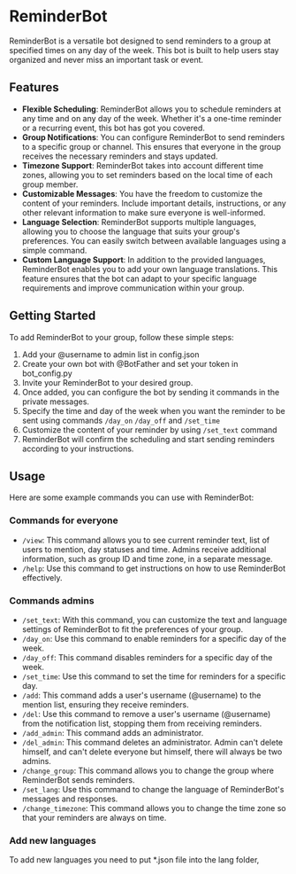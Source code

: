 # ReminderBot

ReminderBot is a versatile bot designed to send reminders to a group at specified times on any day of the week. This bot
is built to help users stay organized and never miss an important task or event.

## Features

- **Flexible Scheduling**: ReminderBot allows you to schedule reminders at any time and on any day of the week. Whether
  it's a one-time reminder or a recurring event, this bot has got you covered.
- **Group Notifications**: You can configure ReminderBot to send reminders to a specific group or channel. This ensures
  that everyone in the group receives the necessary reminders and stays updated.
- **Timezone Support**: ReminderBot takes into account different time zones, allowing you to set reminders based on the
  local time of each group member.
- **Customizable Messages**: You have the freedom to customize the content of your reminders. Include important details,
  instructions, or any other relevant information to make sure everyone is well-informed.
- **Language Selection**: ReminderBot supports multiple languages, allowing you to choose the language that suits your
  group's preferences. You can easily switch between available languages using a simple command.
- **Custom Language Support**: In addition to the provided languages, ReminderBot enables you to add your own language
  translations. This feature ensures that the bot can adapt to your specific language requirements and improve
  communication within your group.

## Getting Started

To add ReminderBot to your group, follow these simple steps:

1. Add your @username to admin list in config.json
2. Create your own bot with @BotFather and set your token in bot_config.py
3. Invite your ReminderBot to your desired group.
4. Once added, you can configure the bot by sending it commands in the private messages.
5. Specify the time and day of the week when you want the reminder to be sent using commands `/day_on` `/day_off`
   and `/set_time`
6. Customize the content of your reminder by using `/set_text` command
7. ReminderBot will confirm the scheduling and start sending reminders according to your instructions.

## Usage

Here are some example commands you can use with ReminderBot:

### Commands for everyone

- `/view`: This command allows you to see current reminder text, list of users to mention, day statuses and time. Admins
  receive additional information, such as group ID and time zone, in a separate message.
- `/help`: Use this command to get instructions on how to use ReminderBot effectively.

### Commands admins

- `/set_text`: With this command, you can customize the text and language settings of ReminderBot to fit the preferences
  of your group.
- `/day_on`: Use this command to enable reminders for a specific day of the week.
- `/day_off`: This command disables reminders for a specific day of the week.
- `/set_time`: Use this command to set the time for reminders for a specific day.
- `/add`: This command adds a user's username (@username) to the mention list, ensuring they receive reminders.
- `/del`: Use this command to remove a user's username (@username) from the notification list, stopping them from
  receiving reminders.
- `/add_admin`: This command adds an administrator.
- `/del_admin`: This command deletes an administrator. Admin can't delete himself, and can't delete everyone but
  himself, there will always be two admins.
- `/change_group`: This command allows you to change the group where ReminderBot sends reminders.
- `/set_lang`: Use this command to change the language of ReminderBot's messages and responses.
- `/change_timezone`: This command allows you to change the time zone so that your reminders are always on time.

### Add new languages
To add new languages you need to put *.json file into the lang folder, 